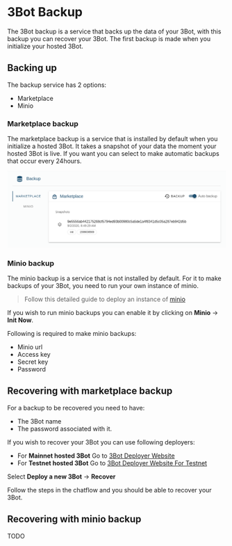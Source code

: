 # 3Bot Backup


The 3Bot backup is a service that backs up the data of your 3Bot, with this backup you can recover your 3Bot. The first backup is made when you initialize your hosted 3Bot.

## Backing up

The backup service has 2 options:
- Marketplace
- Minio

### Marketplace backup

The marketplace backup is a service that is installed by default when you initialize a hosted 3Bot. It takes a snapshot of your data the moment your hosted 3Bot is live. If you want you can select to make automatic backups that occur every 24hours.

![Backup](./img/3bot_marketplace_backup.png)

### Minio backup

The minio backup is a service that is not installed by default. For it to make backups of your 3Bot, you need to run your own instance of minio.

> Follow this detailed guide to deploy an instance of [minio](../chatflows/solutions/storage/solution_storage.md)

If you wish to run minio backups you can enable it by clicking on __Minio__ -> __Init Now__.

Following is required to make minio backups:

- Minio url
- Access key
- Secret key
- Password 


## Recovering with marketplace backup

For a backup to be recovered you need to have:
- The 3Bot name
- The password associated with it.

If you wish to recover your 3Bot you can use following deployers:

- For __Mainnet hosted 3Bot__ Go to [3Bot Deployer Website](https://deploy3bot.grid.tf)
- For __Testnet hosted 3Bot__ Go to [3Bot Deployer Website For Testnet](https://deploy3bot.testnet.grid.tf)

Select __Deploy a new 3Bot__ -> __Recover__

Follow the steps in the chatflow and you should be able to recover your 3Bot.

## Recovering with minio backup

TODO
